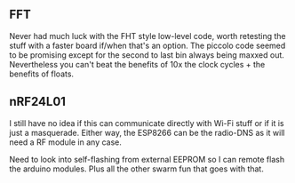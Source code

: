 ## FFT
Never had much luck with the FHT style low-level code, worth retesting the stuff with a faster board if/when that's an option. The piccolo code seemed to be promising except for the second to last bin always being maxxed out. Nevertheless you can't beat the benefits of 10x the clock cycles + the benefits of floats.
  
## nRF24L01 
I still have no idea if this can communicate directly with Wi-Fi stuff or if it is just a masquerade. Either way, the ESP8266 can be the radio-DNS as it will need a RF module in any case.

Need to look into self-flashing from external EEPROM so I can remote flash the arduino modules. Plus all the other swarm fun that goes with that.
